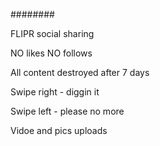 ########

FLIPR social sharing

NO likes
NO follows

All content destroyed after 7 days

Swipe right - diggin it

Swipe left - please no more

Vidoe and pics uploads
